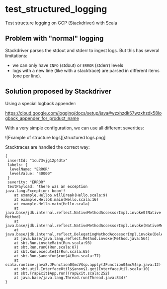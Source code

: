 # test_structured_logging
Test structure logging on GCP (Stackdriver) with Scala

## Problem with "normal" logging

Stackdriver parses the stdout and stderr to ingest logs. But this has several limitations:

- we can only have `INFO` (stdout) or `ERROR` (stderr) levels
- logs with a new line (like with a stacktrace) are parsed in different items (one per line).

## Solution proposed by Stackdriver

Using a special logback appender:

https://cloud.google.com/logging/docs/setup/java#wzxhzdk57wzxhzdk58logback_appender_for_product_name

With a very simple configuration, we can use all different severities:

![Example of structure logs][structured logs.png]

Stacktraces are handled the correct way:
```
{
 insertId: "1cu73vjg12p4dtx"
 labels: {
  levelName: "ERROR"
  levelValue: "40000"
 }
 severity: "ERROR"
 textPayload: "there was an exception
java.lang.Exception: boom!!
    at example.Hello$.willBreak(Hello.scala:9)
    at example.Hello$.main(Hello.scala:16)
    at example.Hello.main(Hello.scala)
    at java.base/jdk.internal.reflect.NativeMethodAccessorImpl.invoke0(Native Method)
    at java.base/jdk.internal.reflect.NativeMethodAccessorImpl.invoke(NativeMethodAccessorImpl.java:62)
    at java.base/jdk.internal.reflect.DelegatingMethodAccessorImpl.invoke(DelegatingMethodAccessorImpl.java:43)
    at java.base/java.lang.reflect.Method.invoke(Method.java:564)
    at sbt.Run.invokeMain(Run.scala:93)
    at sbt.Run.run0(Run.scala:87)
    at sbt.Run.execute$1(Run.scala:65)
    at sbt.Run.$anonfun$run$4(Run.scala:77)
    at scala.runtime.java8.JFunction0$mcV$sp.apply(JFunction0$mcV$sp.java:12)
    at sbt.util.InterfaceUtil$$anon$1.get(InterfaceUtil.scala:10)
    at sbt.TrapExit$App.run(TrapExit.scala:252)
    at java.base/java.lang.Thread.run(Thread.java:844)"
}
```
